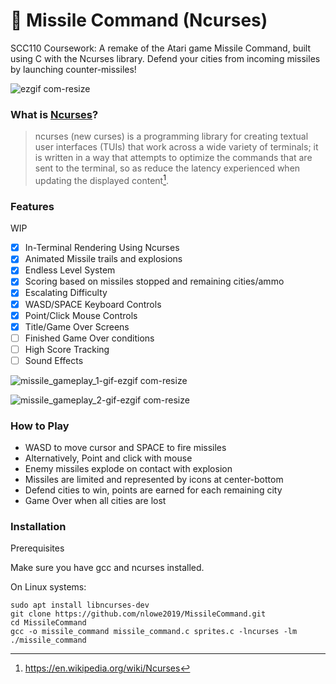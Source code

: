 
# 🚀 Missile Command (Ncurses)

SCC110 Coursework: A remake of the Atari game Missile Command, built using C with the Ncurses library. Defend your cities from incoming missiles by launching counter-missiles!

![ezgif com-resize](https://github.com/user-attachments/assets/0b050898-ad8a-4078-90e2-05bb709f6dfe)


### What is [Ncurses](https://en.wikipedia.org/wiki/Ncurses)?

> ncurses (new curses) is a programming library for creating textual user interfaces (TUIs) that work across a wide variety of terminals; it is written in a way that attempts to optimize the commands that are sent to the terminal, so as reduce the latency experienced when updating the displayed content[^1].

[^1]: https://en.wikipedia.org/wiki/Ncurses

### Features

WIP

- [x] In-Terminal Rendering Using Ncurses
- [x] Animated Missile trails and explosions
- [x] Endless Level System
- [x] Scoring based on missiles stopped and remaining cities/ammo
- [x] Escalating Difficulty
- [x] WASD/SPACE Keyboard Controls
- [x] Point/Click Mouse Controls
- [x] Title/Game Over Screens 
- [ ] Finished Game Over conditions
- [ ] High Score Tracking
- [ ] Sound Effects

![missile_gameplay_1-gif-ezgif com-resize](https://github.com/user-attachments/assets/95e17c5a-b1e8-4ef9-8b4d-d172eb0f7b5a)

![missile_gameplay_2-gif-ezgif com-resize](https://github.com/user-attachments/assets/60db1a0f-2df4-4474-ad72-7d3551efd05d)

### How to Play

* WASD to move cursor and SPACE to fire missiles
* Alternatively, Point and click with mouse
* Enemy missiles explode on contact with explosion
* Missiles are limited and represented by icons at center-bottom
* Defend cities to win, points are earned for each remaining city
* Game Over when all cities are lost

### Installation

Prerequisites

  Make sure you have gcc and ncurses installed.

On Linux systems:

`sudo apt install libncurses-dev`<br>
`git clone https://github.com/nlowe2019/MissileCommand.git`<br>
`cd MissileCommand`<br>
`gcc -o missile_command missile_command.c sprites.c -lncurses -lm`<br>
`./missile_command` <br>

